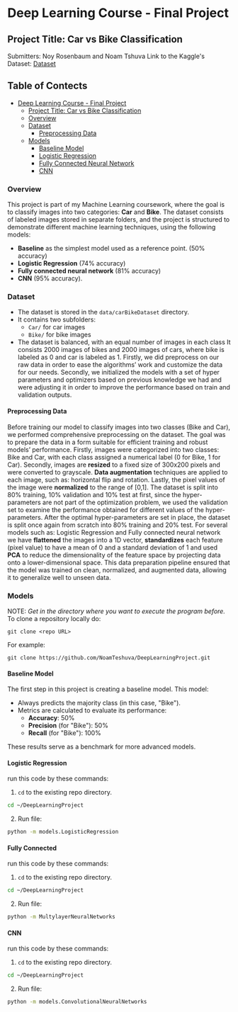 # Deep Learning Course - Final Project

## Project Title: Car vs Bike Classification
Submitters: Noy Rosenbaum and Noam Tshuva
Link to the Kaggle's Dataset: [Dataset](https://www.kaggle.com/datasets/utkarshsaxenadn/car-vs-bike-classification-dataset/data)

## Table of Contects
- [Deep Learning Course - Final Project](#deep-learning-course---final-project)
  - [Project Title: Car vs Bike Classification](#project-title-car-vs-bike-classification)
  - [Overview](#overview)
  - [Dataset](#dataset)
    - [Preprocessing Data](#preprocessing-data)
  - [Models](#models)
    - [Baseline Model](#baseline-model)
    - [Logistic Regression](#logistic-regression)
    - [Fully Connected Neural Network](#fully-connected)
    - [CNN](#cnn)

### Overview
This project is part of my Machine Learning coursework, where the goal is to classify images into two categories: **Car** and **Bike**. The dataset consists of labeled images stored in separate folders, and the project is structured to demonstrate different machine learning techniques, using the following models:
- **Baseline** as the simplest model used as a reference point. (50% accuracy)
- **Logistic Regression** (74% accuracy)
- **Fully connected neural network** (81% accuracy) 
- **CNN** (95% accuracy).

### Dataset
- The dataset is stored in the `data/carBikeDataset` directory.
- It contains two subfolders:
  - `Car/` for car images
  - `Bike/` for bike images
- The dataset is balanced, with an equal number of images in each class
It consists 2000 images of bikes and 2000 images of cars, where bike is labeled as 0 and car is labeled as 1.
Firstly, we did preprocess on our raw data in order to ease the algorithms’ work and customize the data for our needs.
Secondly, we initialized the models with a set of hyper parameters and optimizers based on previous knowledge we had and were adjusting it in order to improve the performance based on train and validation outputs. 

#### Preprocessing Data
Before training our model to classify images into two classes (Bike and Car), we performed comprehensive preprocessing on the dataset.
The goal was to prepare the data in a form suitable for efficient training and robust models’ performance.
Firstly, images were categorized into two classes: Bike and Car, with each class assigned a numerical label (0 for Bike, 1 for Car).
Secondly, images are **resized** to a fixed size of 300x200 pixels and were converted to grayscale.
**Data augmentation** techniques are applied to each image, such as: horizontal flip and rotation.
Lastly, the pixel values of the image were **normalized** to the range of [0,1].
The dataset is split into 80% training, 10% validation and 10% test at first, since the hyper-parameters are not part of the optimization problem, we used the validation set to examine the performance obtained for different values of the hyper-parameters.
After the optimal hyper-parameters are set in place, the dataset is split once again from scratch into 80% training and 20% test.
For several models such as: Logistic Regression and Fully connected neural network we have **flattened** the images into a 1D vector, **standardizes** each feature (pixel value) to have a mean of 0 and a standard deviation of 1 and used **PCA** to reduce the dimensionality of the feature space by projecting data onto a lower-dimensional space.
This data preparation pipeline ensured that the model was trained on clean, normalized, and augmented data, allowing it to generalize well to unseen data.

### Models
NOTE: *Get in the directory where you want to execute the program before.* \
To clone a repository locally do:
```
git clone <repo URL>
```
For example:
```
git clone https://github.com/NoamTeshuva/DeepLearningProject.git
```

#### Baseline Model
The first step in this project is creating a baseline model. This model:
- Always predicts the majority class (in this case, "Bike").
- Metrics are calculated to evaluate its performance:
  - **Accuracy**: 50%
  - **Precision** (for "Bike"): 50%
  - **Recall** (for "Bike"): 100%

These results serve as a benchmark for more advanced models.

#### Logistic Regression
run this code by these commands:
1. `cd` to the existing repo directory.
```sh
cd ~/DeepLearningProject
```
2. Run file:
```sh
python -m models.LogisticRegression
```
#### Fully Connected
run this code by these commands:
1. `cd` to the existing repo directory.
```sh
cd ~/DeepLearningProject
```
2. Run file:
```sh
python -m MultylayerNeuralNetworks
```
#### CNN
run this code by these commands:
1. `cd` to the existing repo directory.
```sh
cd ~/DeepLearningProject
```
2. Run file:
```sh
python -m models.ConvolutionalNeuralNetworks
```

